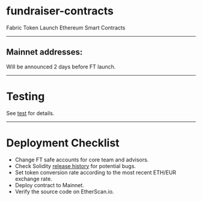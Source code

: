 # fundraiser-contracts

Fabric Token Launch Ethereum Smart Contracts

---

## Mainnet addresses:

Will be announced 2 days before FT launch.

---

# Testing

See [test](test) for details.

---

# Deployment Checklist

* Change FT safe accounts for core team and advisors.
* Check Solidity [release history](https://github.com/ethereum/solidity/releases) for potential bugs. 
* Set token conversion rate according to the most recent ETH/EUR exchange rate.
* Deploy contract to Mainnet.
* Verify the source code on EtherScan.io.